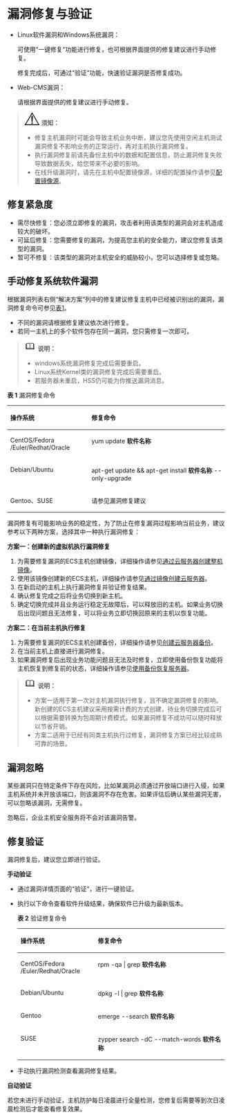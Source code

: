 # 漏洞修复与验证<a name="hss_01_0141"></a>

-   Linux软件漏洞和Windows系统漏洞：

    可使用“一键修复“功能进行修复，也可根据界面提供的修复建议进行手动修复。

    修复完成后，可通过“验证“功能，快速验证漏洞是否修复成功。

-   Web-CMS漏洞：

    请根据界面提供的修复建议进行手动修复。


>![](public_sys-resources/icon-notice.gif) **须知：**   
>-   修复主机漏洞时可能会导致主机业务中断，建议您先使用空闲主机测试漏洞修复不影响业务的正常运行，再对主机执行漏洞修复。  
>-   执行漏洞修复前请先备份主机中的数据和配置信息，防止漏洞修复失败导致数据丢失，给您带来不必要的影响。  
>-   在线升级漏洞时，请先在主机中配置镜像源，详细的配置操作请参见[配置镜像源](https://support.huaweicloud.com/ecs_faq/zh-cn_topic_0106199430.html)。  

## 修复紧急度<a name="section567512018181"></a>

-   需尽快修复：您必须立即修复的漏洞，攻击者利用该类型的漏洞会对主机造成较大的破坏。
-   可延后修复：您需要修复的漏洞，为提高您主机的安全能力，建议您修复该类型的漏洞。
-   暂可不修复：该类型的漏洞对主机安全的威胁较小，您可以选择修复或忽略。

## 手动修复系统软件漏洞<a name="section8260534101311"></a>

根据漏洞列表右侧“解决方案“列中的修复建议修复主机中已经被识别出的漏洞，漏洞修复命令可参见[表1](#table123991743928)。

-   不同的漏洞请根据修复建议依次进行修复。
-   若同一主机上的多个软件包存在同一漏洞，您只需修复一次即可。

>![](public_sys-resources/icon-note.gif) **说明：**   
>-   windows系统漏洞修复完成后需要重启。  
>-   Linux系统Kernel类的漏洞修复完成后需要重启。  
>-   若服务器未重启，HSS仍可能为你推送漏洞消息。  

**表 1**  漏洞修复命令

<a name="table123991743928"></a>
<table><thead align="left"><tr id="row18399843525"><th class="cellrowborder" valign="top" width="37.330000000000005%" id="mcps1.2.3.1.1"><p id="p63989431628"><a name="p63989431628"></a><a name="p63989431628"></a>操作系统</p>
</th>
<th class="cellrowborder" valign="top" width="62.67%" id="mcps1.2.3.1.2"><p id="p83981431222"><a name="p83981431222"></a><a name="p83981431222"></a>修复命令</p>
</th>
</tr>
</thead>
<tbody><tr id="row439915431222"><td class="cellrowborder" valign="top" width="37.330000000000005%" headers="mcps1.2.3.1.1 "><p id="p1739911433217"><a name="p1739911433217"></a><a name="p1739911433217"></a>CentOS/Fedora /Euler/Redhat/Oracle</p>
</td>
<td class="cellrowborder" valign="top" width="62.67%" headers="mcps1.2.3.1.2 "><p id="p539954312211"><a name="p539954312211"></a><a name="p539954312211"></a>yum update <b><span class="cmdname" id="cmdname13399174319219"><a name="cmdname13399174319219"></a><a name="cmdname13399174319219"></a>软件名称</span></b></p>
</td>
</tr>
<tr id="row163991243128"><td class="cellrowborder" valign="top" width="37.330000000000005%" headers="mcps1.2.3.1.1 "><p id="p939913431322"><a name="p939913431322"></a><a name="p939913431322"></a>Debian/Ubuntu</p>
</td>
<td class="cellrowborder" valign="top" width="62.67%" headers="mcps1.2.3.1.2 "><p id="p113997431524"><a name="p113997431524"></a><a name="p113997431524"></a>apt-get update &amp;&amp; apt-get install <b><span class="cmdname" id="cmdname339984320215"><a name="cmdname339984320215"></a><a name="cmdname339984320215"></a>软件名称</span></b> --only-upgrade</p>
</td>
</tr>
<tr id="row839984315220"><td class="cellrowborder" valign="top" width="37.330000000000005%" headers="mcps1.2.3.1.1 "><p id="p123998438217"><a name="p123998438217"></a><a name="p123998438217"></a>Gentoo、SUSE</p>
</td>
<td class="cellrowborder" valign="top" width="62.67%" headers="mcps1.2.3.1.2 "><p id="p113991743022"><a name="p113991743022"></a><a name="p113991743022"></a>请参见漏洞修复建议</p>
</td>
</tr>
</tbody>
</table>

漏洞修复有可能影响业务的稳定性，为了防止在修复漏洞过程影响当前业务，建议参考以下两种方案，选择其中一种执行漏洞修复：

**方案一：创建新的虚拟机执行漏洞修复**

1.  为需要修复漏洞的ECS主机创建镜像，详细操作请参见[通过云服务器创建整机镜像](https://support.huaweicloud.com/usermanual-ims/zh-cn_topic_0116125142.html)。
2.  使用该镜像创建新的ECS主机，详细操作请参见[通过镜像创建云服务器](https://support.huaweicloud.com/usermanual-ims/zh-cn_topic_0030713200.html)。
3.  在新启动的主机上执行漏洞修复并验证修复结果。
4.  确认修复完成之后将业务切换到新主机。
5.  确定切换完成并且业务运行稳定无故障后，可以释放旧的主机。如果业务切换后出现问题且无法修复，可以将业务立即切换回原来的主机以恢复功能。

**方案二：在当前主机执行修复**

1.  为需要修复漏洞的ECS主机创建备份，详细操作请参见[创建云服务器备份](https://support.huaweicloud.com/qs-csbs/zh-cn_topic_0072046354.html)。
2.  在当前主机上直接进行漏洞修复。
3.  如果漏洞修复后出现业务功能问题且无法及时修复，立即使用备份恢复功能将主机恢复到修复前的状态，详细操作请参见[使用备份恢复服务器](https://support.huaweicloud.com/usermanual-csbs/zh-cn_topic_0056584619.html)。

>![](public_sys-resources/icon-note.gif) **说明：**   
>-   方案一适用于第一次对主机漏洞执行修复，且不确定漏洞修复的影响。新创建的ECS主机建议采用按需计费的方式创建，待业务切换完成后可以根据需要转换为包周期计费模式。如果漏洞修复不成功可以随时释放以节省开销。  
>-   方案二适用于已经有同类主机执行过修复，漏洞修复方案已经比较成熟可靠的场景。  

## 漏洞忽略<a name="section1000471163"></a>

某些漏洞只在特定条件下存在风险，比如某漏洞必须通过开放端口进行入侵，如果主机系统并未开放该端口，则该漏洞不存在危害。如果评估后确认某些漏洞无害，可以忽略该漏洞，无需修复。

忽略后，企业主机安全服务将不会对该漏洞告警。

## 修复验证<a name="section3459203462018"></a>

漏洞修复后，建议您立即进行验证。

**手动验证**

-   通过漏洞详情页面的“验证“，进行一键验证。
-   执行以下命令查看软件升级结果，确保软件已升级为最新版本。

    **表 2**  验证修复命令

    <a name="table133660514486"></a>
    <table><thead align="left"><tr id="row1636719515482"><th class="cellrowborder" valign="top" width="37.330000000000005%" id="mcps1.2.3.1.1"><p id="p11367165113487"><a name="p11367165113487"></a><a name="p11367165113487"></a>操作系统</p>
    </th>
    <th class="cellrowborder" valign="top" width="62.67%" id="mcps1.2.3.1.2"><p id="p836717513484"><a name="p836717513484"></a><a name="p836717513484"></a>修复命令</p>
    </th>
    </tr>
    </thead>
    <tbody><tr id="row0367115134812"><td class="cellrowborder" valign="top" width="37.330000000000005%" headers="mcps1.2.3.1.1 "><p id="p183674511486"><a name="p183674511486"></a><a name="p183674511486"></a>CentOS/Fedora /Euler/Redhat/Oracle</p>
    </td>
    <td class="cellrowborder" valign="top" width="62.67%" headers="mcps1.2.3.1.2 "><p id="p174541811133310"><a name="p174541811133310"></a><a name="p174541811133310"></a>rpm -qa | grep <b><span class="cmdname" id="cmdname48216209376"><a name="cmdname48216209376"></a><a name="cmdname48216209376"></a>软件名称</span></b></p>
    </td>
    </tr>
    <tr id="row63679513489"><td class="cellrowborder" valign="top" width="37.330000000000005%" headers="mcps1.2.3.1.1 "><p id="p836745184819"><a name="p836745184819"></a><a name="p836745184819"></a>Debian/Ubuntu</p>
    </td>
    <td class="cellrowborder" valign="top" width="62.67%" headers="mcps1.2.3.1.2 "><p id="p176713156501"><a name="p176713156501"></a><a name="p176713156501"></a>dpkg -l  | grep <b><span class="cmdname" id="cmdname1256385155018"><a name="cmdname1256385155018"></a><a name="cmdname1256385155018"></a>软件名称</span></b></p>
    </td>
    </tr>
    <tr id="row1336710517489"><td class="cellrowborder" valign="top" width="37.330000000000005%" headers="mcps1.2.3.1.1 "><p id="p123679513482"><a name="p123679513482"></a><a name="p123679513482"></a>Gentoo</p>
    </td>
    <td class="cellrowborder" valign="top" width="62.67%" headers="mcps1.2.3.1.2 "><p id="p17391153655010"><a name="p17391153655010"></a><a name="p17391153655010"></a>emerge --search <b><span class="cmdname" id="cmdname1152828115015"><a name="cmdname1152828115015"></a><a name="cmdname1152828115015"></a>软件名称</span></b></p>
    </td>
    </tr>
    <tr id="row4133184025016"><td class="cellrowborder" valign="top" width="37.330000000000005%" headers="mcps1.2.3.1.1 "><p id="p5133104045018"><a name="p5133104045018"></a><a name="p5133104045018"></a>SUSE</p>
    </td>
    <td class="cellrowborder" valign="top" width="62.67%" headers="mcps1.2.3.1.2 "><p id="p1713374085018"><a name="p1713374085018"></a><a name="p1713374085018"></a>zypper search  -dC --match-words <b><span class="cmdname" id="cmdname196447527503"><a name="cmdname196447527503"></a><a name="cmdname196447527503"></a>软件名称</span></b></p>
    </td>
    </tr>
    </tbody>
    </table>

-   手动执行漏洞检测查看漏洞修复结果。

**自动验证**

若您未进行手动验证，主机防护每日凌晨进行全量检测，您修复后需要等到次日凌晨检测后才能查看修复效果。

